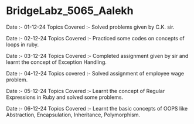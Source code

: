 # BridgeLabz_5065_Aalekh

Date :- 01-12-24 Topics Covered :- Solved problems given by C.K. sir.

Date :- 02-12-24  Topics Covered :- Practiced some codes on concepts of loops in ruby.

Date :- 03-12-24 Topics Covered :- Completed assignment given by sir and learnt the concept of Exception Handling.

Date :- 04-12-24 Topics covered :- Solved assignment of employee wage problem.

Date :- 05-12-24 Topics Covered :- Learnt the concept of Regular Expressions in Ruby and solved some problems.

Date :- 06-12-24 Topics Covered :- Learnt the basic concepts of OOPS like Abstraction, Encapsulation, Inheritance, Polymorphism.
